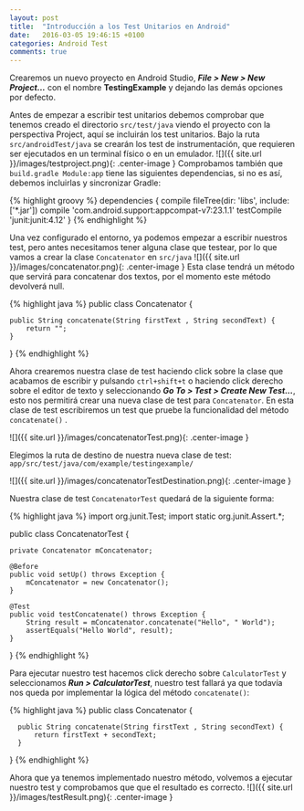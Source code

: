 ```yaml
---
layout: post
title:  "Introducción a los Test Unitarios en Android"
date:   2016-03-05 19:46:15 +0100
categories: Android Test
comments: true
---
```

Crearemos un nuevo proyecto en Android Studio, **_File > New > New Project..._** con el nombre **TestingExample**  y dejando las demás opciones por defecto.

Antes de empezar a escribir test unitarios debemos comprobar que tenemos creado el directorio `src/test/java` viendo el proyecto con la perspectiva Project, aquí se incluirán los test unitarios. Bajo la ruta `src/androidTest/java` se crearán los test de instrumentación, que requieren ser ejecutados en un terminal físico o en un emulador.
![]({{ site.url }}/images/testproject.png){: .center-image }
Comprobamos también que `build.gradle Module:app` tiene las siguientes dependencias, si no es así, debemos incluirlas y sincronizar Gradle:

{% highlight groovy %}
  dependencies {
      compile fileTree(dir: 'libs', include: ['*.jar'])
      compile 'com.android.support:appcompat-v7:23.1.1'
      testCompile 'junit:junit:4.12'
  }
{% endhighlight %}

Una vez configurado el entorno, ya podemos empezar a escribir nuestros test, pero antes necesitamos tener alguna clase que testear, por lo que vamos a crear la clase `Concatenator` en `src/java`
![]({{ site.url }}/images/concatenator.png){: .center-image }
Esta clase tendrá un método que servirá para concatenar dos textos, por el momento este método devolverá null.

{% highlight java %}
public class Concatenator {

    public String concatenate(String firstText , String secondText) {
        return "";
    }
}
{% endhighlight %}

Ahora crearemos nuestra clase de test haciendo click sobre la clase que acabamos de escribir y pulsando `ctrl+shift+t` o haciendo click derecho sobre el editor de texto y seleccionando **_Go To > Test > Create New Test..._**, esto nos permitirá crear una nueva clase de test para `Concatenator`. En esta clase de test escribiremos un test que pruebe la funcionalidad del método `concatenate()` .

![]({{ site.url }}/images/concatenatorTest.png){: .center-image }

Elegimos la ruta de destino de nuestra nueva clase de test: `app/src/test/java/com/example/testingexample/`

![]({{ site.url }}/images/concatenatorTestDestination.png){: .center-image }

Nuestra clase de test `ConcatenatorTest` quedará de la siguiente forma:

{% highlight java %}
import org.junit.Test;
import static org.junit.Assert.*;

public class ConcatenatorTest {

    private Concatenator mConcatenator;

    @Before
    public void setUp() throws Exception {
        mConcatenator = new Concatenator();
    }

    @Test
    public void testConcatenate() throws Exception {
        String result = mConcatenator.concatenate("Hello", " World");
        assertEquals("Hello World", result);
    }
}
{% endhighlight %}

Para ejecutar nuestro test hacemos click derecho sobre `CalculatorTest` y seleccionamos **_Run > CalculatorTest_**, nuestro test fallará ya que todavía nos queda por implementar la lógica del método `concatenate()`:

  {% highlight java %}
  public class Concatenator {

      public String concatenate(String firstText , String secondText) {
          return firstText + secondText;
      }
  }
  {% endhighlight %}

  Ahora que ya tenemos implementado nuestro método, volvemos a ejecutar nuestro test y comprobamos que que el resultado es correcto.
![]({{ site.url }}/images/testResult.png){: .center-image }

